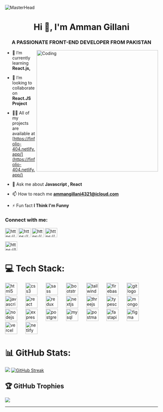 ![MasterHead](https://user-images.githubusercontent.com/74038190/225813708-98b745f2-7d22-48cf-9150-083f1b00d6c9.gif)

<h1 align="center">Hi 👋, I'm Amman Gillani</h1>
<h3 align="center">A PASSIONATE FRONT-END DEVELOPER FROM PAKISTAN</h3>

<img align="right" alt="Coding" width="400" src="https://cdn.dribbble.com/users/1162077/screenshots/3848914/programmer.gif">

- 🌱 I’m currently learning **React.js,**

- 👯 I’m looking to collaborate on **React.JS Project**

- 👨‍💻 All of my projects are available at [https://finfolio-404.netlify.app/](https://finfolio-404.netlify.app/)

- 💬 Ask me about **Javascript , React**

- 📫 How to reach me **ammangillani4321@icloud.com**

- ⚡ Fun fact **I Think I'm Funny**

<h3 align="left">Connect with me:</h3>
<p align="left">
<a href="https://linkedin.com/in/https://www.linkedin.com/in/syed-amman-gillani-404-/" target="blank"><img align="center" src="https://raw.githubusercontent.com/rahuldkjain/github-profile-readme-generator/master/src/images/icons/Social/linked-in-alt.svg" alt="https://www.linkedin.com/in/syed-amman-gillani-404-/" height="30" width="40" /></a>
<a href="https://stackoverflow.com/users/https://stackoverflow.com/users/22196744/amman-gillani" target="blank"><img align="center" src="https://raw.githubusercontent.com/rahuldkjain/github-profile-readme-generator/master/src/images/icons/Social/stack-overflow.svg" alt="https://stackoverflow.com/users/22196744/amman-gillani" height="30" width="40" /></a>
<a href="https://instagram.com/https://www.instagram.com/amman_404/" target="blank"><img align="center" src="https://raw.githubusercontent.com/rahuldkjain/github-profile-readme-generator/master/src/images/icons/Social/instagram.svg" alt="https://www.instagram.com/amman_404/" height="30" width="40" /></a>
<a href="https://www.hackerrank.com/https://www.hackerrank.com/profile/syedamanshah2255" target="blank"><img align="center" src="https://raw.githubusercontent.com/rahuldkjain/github-profile-readme-generator/master/src/images/icons/Social/hackerrank.svg" alt="https://www.hackerrank.com/profile/syedamanshah2255" height="30" width="40" /></a>
</p>
<a href="https://www.leetcode.com/https://leetcode.com/amman_gillani/" target="blank"><img align="center" src="https://raw.githubusercontent.com/rahuldkjain/github-profile-readme-generator/master/src/images/icons/Social/leet-code.svg" alt="https://leetcode.com/amman_gillani/" height="30" width="40" /></a>
</p>


# 💻 Tech Stack:


<div align="left">
  <img src="https://skillicons.dev/icons?i=html" height="40" alt="html5 logo" />
  <img width="19" />
  <img src="https://skillicons.dev/icons?i=css" height="40" alt="css3 logo" />
  <img width="19" />
  <img src="https://skillicons.dev/icons?i=sass" height="40" alt="sass logo" />
  <img width="19" />
  <img src="https://skillicons.dev/icons?i=bootstrap" height="40" alt="bootstrap logo" />
  <img width="19" />
  <img src="https://skillicons.dev/icons?i=tailwind" height="40" alt="tailwindcss logo" />
  <img width="19" />
  <img src="https://skillicons.dev/icons?i=firebase" height="40" alt="firebase logo" />
  <img width="19" />
  <img src="https://skillicons.dev/icons?i=git" height="40" alt="git logo" />
  <img width="19" />
  <img src="https://skillicons.dev/icons?i=js" height="40" alt="javascript logo" />
  <img width="19" />
  <img src="https://skillicons.dev/icons?i=react" height="40" alt="react logo" />
  <img width="19" />
  <img src="https://skillicons.dev/icons?i=redux" height="40" alt="redux logo" />
  <img width="19" />
  <img src="https://skillicons.dev/icons?i=nextjs" height="40" alt="nextjs logo" />
  <img width="19" />
  <img src="https://skillicons.dev/icons?i=threejs" height="40" alt="threejs logo" />
  <img width="19" />
  <img src="https://skillicons.dev/icons?i=ts" height="40" alt="typescript logo" />
  <img width="19" />
  <img src="https://skillicons.dev/icons?i=mongodb" height="40" alt="mongodb logo" />
  <img width="19" />
  <img src="https://skillicons.dev/icons?i=nodejs" height="40" alt="nodejs logo" />
  <img width="19" />
  <img src="https://skillicons.dev/icons?i=express" height="40" alt="express logo" />
  <img width="19" />
  <img src="https://skillicons.dev/icons?i=postgres" height="40" alt="postgresql logo" />
  <img width="19" />
  <img src="https://skillicons.dev/icons?i=mysql" height="40" alt="mysql logo" />
  <img width="19" />
  <img src="https://skillicons.dev/icons?i=postman" height="40" alt="postman logo" />
  <img width="19" />
  <img src="https://skillicons.dev/icons?i=fastapi" height="40" alt="fastapi logo" />
  <img width="19" />
  <img src="https://skillicons.dev/icons?i=figma" height="40" alt="figma logo" />
  <img width="19" />
  <img src="https://skillicons.dev/icons?i=vercel" height="40" alt="vercel logo" />
  <img width="19" />
  <img src="https://skillicons.dev/icons?i=netlify" height="40" alt="netlify logo" />
</div>




# 📊 GitHub Stats:
![](https://github-readme-stats.vercel.app/api?username=ammangillani&theme=dark&hide_border=false&include_all_commits=false&count_private=true)
[![GitHub Streak](https://streak-stats.demolab.com?user=ammangillani&theme=dark&border_radius=8.6)](https://git.io/streak-stats)


## 🏆 GitHub Trophies
![](https://github-profile-trophy.vercel.app/?username=ammangillani&theme=monokai&no-frame=false&no-bg=true&margin-w=4)

---

<!-- Proudly created with GPRM ( https://gprm.itsvg.in ) -->

